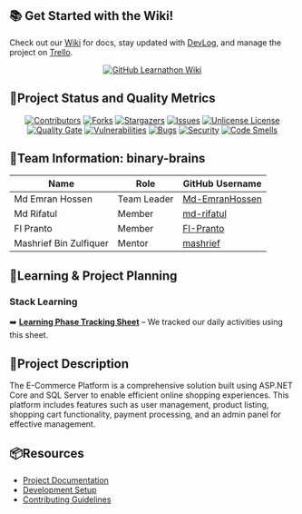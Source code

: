 ## 📚 Get Started with the Wiki!
Check out our [Wiki](https://github.com/Learnathon-By-Geeky-Solutions/binary-brains/wiki) for docs, stay updated with [DevLog](https://github.com/Learnathon-By-Geeky-Solutions/binary-brains/tree/main/DevLog), and manage the project on [Trello](https://trello.com/b/67a6303580ff372f899865ae/e-commerce-system-binary-brains).

<div align="center">
  <a href="https://github.com/Learnathon-By-Geeky-Solutions/binary-brains/wiki">
   <img src="https://img.shields.io/badge/BinaryBrains-Wiki-007ACC?logo=github&logoColor=white&style=for-the-badge&background=000000" alt="GitHub Learnathon Wiki">
  </a>
</div>

## 🚀Project Status and Quality Metrics
<div align="center">
  
[![Contributors][contributors-shield]][contributors-url]
[![Forks][forks-shield]][forks-url]
[![Stargazers][stars-shield]][stars-url]
[![Issues][issues-shield]][issues-url]
[![Unlicense License][license-shield]][license-url]
<br>
[![Quality Gate](https://sonarcloud.io/api/project_badges/measure?project=Learnathon-By-Geeky-Solutions_binary-brains&metric=alert_status&style=for-the-badge&color=4C8BF5)](https://sonarcloud.io/dashboard?id=Learnathon-By-Geeky-Solutions_binary-brains)
[![Vulnerabilities](https://sonarcloud.io/api/project_badges/measure?project=Learnathon-By-Geeky-Solutions_binary-brains&metric=vulnerabilities&style=for-the-badge&color=FF6F61)](https://sonarcloud.io/component_measures/domain/Vulnerability?id=Learnathon-By-Geeky-Solutions_binary-brains)
[![Bugs](https://sonarcloud.io/api/project_badges/measure?project=Learnathon-By-Geeky-Solutions_binary-brains&metric=bugs&style=for-the-badge&color=FF6F61)](https://sonarcloud.io/component_measures/domain/Bugs?id=Learnathon-By-Geeky-Solutions_binary-brains)
[![Security](https://sonarcloud.io/api/project_badges/measure?project=Learnathon-By-Geeky-Solutions_binary-brains&metric=security_rating&style=for-the-badge&color=28A745)](https://sonarcloud.io/component_measures/domain/Security?id=Learnathon-By-Geeky-Solutions_binary-brains)
[![Code Smells](https://sonarcloud.io/api/project_badges/measure?project=Learnathon-By-Geeky-Solutions_binary-brains&metric=code_smells&style=for-the-badge&color=FFA500)](https://sonarcloud.io/component_measures/domain/CodeSmells?id=Learnathon-By-Geeky-Solutions_binary-brains)

</div>

<!-- ALL Links -->
[contributors-shield]: https://img.shields.io/github/contributors/Learnathon-By-Geeky-Solutions/binary-brains.svg?style=for-the-badge&color=4C8BF5
[contributors-url]: https://github.com/Learnathon-By-Geeky-Solutions/binary-brains/graphs/contributors
[forks-shield]: https://img.shields.io/github/forks/Learnathon-By-Geeky-Solutions/binary-brains.svg?style=for-the-badge&color=4C8BF5
[forks-url]: https://github.com/Learnathon-By-Geeky-Solutions/binary-brains/network/members
[stars-shield]: https://img.shields.io/github/stars/Learnathon-By-Geeky-Solutions/binary-brains.svg?style=for-the-badge&color=4C8BF5
[stars-url]: https://github.com/Learnathon-By-Geeky-Solutions/binary-brains/stargazers
[issues-shield]: https://img.shields.io/github/issues/Learnathon-By-Geeky-Solutions/binary-brains.svg?style=for-the-badge&color=FF6F61
[issues-url]: https://github.com/Learnathon-By-Geeky-Solutions/binary-brains/issues
[license-shield]: https://img.shields.io/github/license/Learnathon-By-Geeky-Solutions/binary-brains.svg?style=for-the-badge&color=28A745
[license-url]: https://github.com/Learnathon-By-Geeky-Solutions/binary-brains/blob/master/LICENSE
[sonarqube-shield]: https://img.shields.io/static/v1?label=Quality%20Gate&message=Passed&color=28A745&style=for-the-badge
[sonarqube-url]: https://sonarcloud.io/dashboard?id=Learnathon-By-Geeky-Solutions_binary-brains

## 🤝Team Information: binary-brains

| Name                   | Role        | GitHub Username                                     |
| ---------------------- | ----------- | --------------------------------------------------- |
| Md Emran Hossen        | Team Leader | [Md-EmranHossen](https://github.com/Md-EmranHossen) |
| Md Rifatul             | Member      | [md-rifatul](https://github.com/md-rifatul)         |
| FI Pranto              | Member      | [FI-Pranto](https://github.com/FI-Pranto)           |
| Mashrief Bin Zulfiquer | Mentor      | [mashrief](https://github.com/mashrief)             |

## 📅Learning & Project Planning

### Stack Learning

➡️ **[Learning Phase Tracking Sheet](https://docs.google.com/spreadsheets/d/1O1THgzEOz3rn8fNiuz1fPZaR_eUYecXm_UKkXdEvVFY/edit?usp=sharing)** – We tracked our daily activities using this sheet.

## 📄Project Description

The E-Commerce Platform is a comprehensive solution built using ASP.NET Core and SQL Server to enable efficient online shopping experiences. This platform includes features such as user management, product listing, shopping cart functionality, payment processing, and an admin panel for effective management.

## 📦Resources

- [Project Documentation](docs/)
- [Development Setup](docs/setup.md)
- [Contributing Guidelines](CONTRIBUTING.md)
